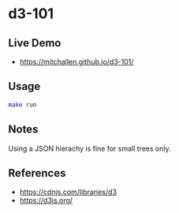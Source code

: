 d3-101
==

## Live Demo

* https://mitchallen.github.io/d3-101/

## Usage

```sh
make run
```

## Notes

Using a JSON hierachy is fine for small trees only.

## References

* https://cdnjs.com/libraries/d3
* https://d3js.org/

